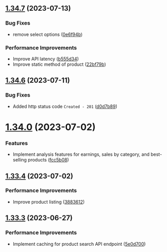 ## [1.34.7](https://github.com/hossainchisty/eCommerce-Backend-API/compare/v1.34.6...v1.34.7) (2023-07-13)


### Bug Fixes

* remove select options ([0e6f94b](https://github.com/hossainchisty/eCommerce-Backend-API/commit/0e6f94b2e71d3d2e3f6e43f7d190c8ce5c78ef7e))


### Performance Improvements

* Improve API latency ([b555d34](https://github.com/hossainchisty/eCommerce-Backend-API/commit/b555d345ec335f3778c0eded0a30c5b977b42e00))
* Improve static method of product ([22bf79b](https://github.com/hossainchisty/eCommerce-Backend-API/commit/22bf79b72037a691ec6aad923191a9180e31c5f6))



## [1.34.6](https://github.com/hossainchisty/eCommerce-Backend-API/compare/v1.34.0...v1.34.6) (2023-07-11)


### Bug Fixes

*  Added http status code ``Created - 201`` ([d0d7b89](https://github.com/hossainchisty/eCommerce-Backend-API/commit/d0d7b8939493ab5a761dffbdf7b2792a37e5e453))



# [1.34.0](https://github.com/hossainchisty/eCommerce-Backend-API/compare/v1.33.4...v1.34.0) (2023-07-02)


### Features

* Implement analysis features for earnings, sales by category, and best-selling products ([fcc5b08](https://github.com/hossainchisty/eCommerce-Backend-API/commit/fcc5b08aef668e23ab055c3d3802f26d27a207bf))



## [1.33.4](https://github.com/hossainchisty/eCommerce-Backend-API/compare/v1.33.3...v1.33.4) (2023-07-02)


### Performance Improvements

* Improve product listing ([3883612](https://github.com/hossainchisty/eCommerce-Backend-API/commit/388361228b929966b146a64bf4ccfc9b9a8d670b))



## [1.33.3](https://github.com/hossainchisty/eCommerce-Backend-API/compare/v1.33.2...v1.33.3) (2023-06-27)


### Performance Improvements

* Implement caching for product search API endpoint ([5e0d700](https://github.com/hossainchisty/eCommerce-Backend-API/commit/5e0d700eed15daa32d04295bf5a3192e3674c18b))



